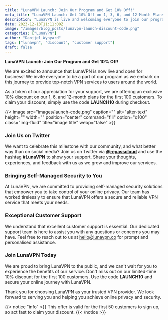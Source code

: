 ```yaml
---
title: "LunaVPN Launch: Join Our Program and Get 10% Off!"
meta_title: "LunaVPN Launch: Get 10% Off on 1, 3, 6, and 12-Month Plans"
description: "LunaVPN is live and welcoming everyone to join our program. For the first 100 customers, we are offering a 10% discount on 1, 3, 6, and 12-month plans."
date: 2023-12-13T11:11:00Z
image: "/images/blog_posts/lunavpn-launch-discount-code.png"
categories: ["LunaVPN"]
author: "Danijel Wynyard"
tags: ["lunavpn", "discount", "customer support"]
draft: false
---
```


**LunaVPN Launch: Join Our Program and Get 10% Off!**

We are excited to announce that LunaVPN is now live and open for business! We invite everyone to be a part of our program as we embark on this journey to provide top-notch VPN services to users around the world.

As a token of our appreciation for your support, we are offering an exclusive 10% discount on our 1, 6, and 12-month plans for the first 100 customers. To claim your discount, simply use the code **LAUNCH10** during checkout.

{{< image src="images/launch-code.png" caption="" alt="alter-text" height="" width="" position="center" command="fill" option="q100" class="img-fluid" title="image title"  webp="false" >}}

### Join Us on Twitter

We want to celebrate this milestone with our community, and what better way than on social media? Join us on Twitter via [**@repasscloud**](https://x.com/repasscloud "RePass Cloud twitter account") and use the hashtag **#LunaVPN** to show your support. Share your thoughts, experiences, and feedback with us as we grow and improve our services.

### Bringing Self-Managed Security to You

At LunaVPN, we are committed to providing self-managed security solutions that empower you to take control of your online privacy. Our team has worked tirelessly to ensure that LunaVPN offers a secure and reliable VPN service that meets your needs.

### Exceptional Customer Support

We understand that excellent customer support is essential. Our dedicated support team is here to assist you with any questions or concerns you may have. Feel free to reach out to us at [hello@lunavpn.co](mailto:hello@lunavpn.co?Support "LunaVPN support email") for prompt and personalised assistance.

### Join LunaVPN Today

We are proud to bring LunaVPN to the public, and we can't wait for you to experience the benefits of our service. Don't miss out on our limited-time 10% discount for the first 100 customers. Use the code **LAUNCH10** and secure your online journey with LunaVPN.

Thank you for choosing LunaVPN as your trusted VPN provider. We look forward to serving you and helping you achieve online privacy and security.

{{< notice "info" >}}
This offer is valid for the first 50 customers to sign up, so act fast to claim your discount.
{{< /notice >}}

